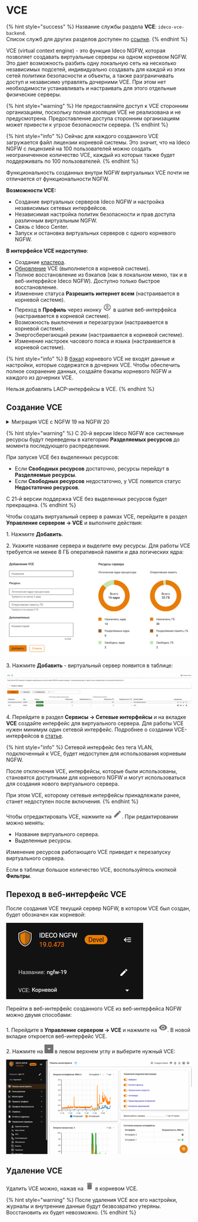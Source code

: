 # VCE

{% hint style="success" %}
Название службы раздела **VCE**: `ideco-vce-backend`. \
Список служб для других разделов доступен по [ссылке](/settings/server-management/terminal/README.md).
{% endhint %}

VCE (virtual context engine) - это функция Ideco NGFW, которая позволяет создавать виртуальные серверы на одном корневом NGFW. Это дает возможность разбить одну локальную сеть на несколько независимых подсетей, индивидуально создавать для каждой из этих сетей политики безопасности и объекты, а также разграничивать доступ и независимо управлять дочерними VCE. При этом нет необходимости устанавливать и настраивать для этого отдельные физические серверы.

{% hint style="warning" %}
Не предоставляйте доступ к VCE сторонним организациям, поскольку полная изоляция VCE не реализована и не предусмотрена. Предоставление доступа сторонним организациям может привести к угрозе безопасности сервера.
{% endhint %}

{% hint style="info" %}
Сейчас для каждого созданного VCE загружается файл лицензии корневой системы. Это значит, что на Ideco NGFW с лицензией на 100 пользователей можно создать неограниченное количество VCE, каждый из которых также будет поддерживать по 100 пользователей.
{% endhint %}

Функциональность созданных внутри NGFW виртуальных VCE почти не отличается от функциональности NGFW.

**Возможности VCE:**
* Создание виртуальных серверов Ideco NGFW и настройка независимых сетевых интерфейсов. 
* Независимая настройка политик безопасности и прав доступа различным виртуальным NGFW.
* Связь с Ideco Center.
* Запуск и остановка виртуальных серверов с одного корневого NGFW.

**В интерфейсе VCE недоступно**:

* Создание [кластера](/settings/server-management/cluster/cluster.md).
* [Обновление](/settings/server-management/server-update.md) VCE (выполняется в корневой системе).
* Полное восстановление из бэкапов (как в локальном меню, так и в веб-интерфейсе Ideco NGFW). Доступно только быстрое восстановление.
* Изменение статуса **Разрешить интернет всем** (настраивается в корневой системе).
* Переход в **Профиль** через иконку ![](/.gitbook/assets/icon-administrator.png) в шапке веб-интерфейса (настраивается в корневой системе).
* Возможность выключения и перезагрузки (настраивается в корневой системе).
* Энергосберегающий режим (настраивается в корневой системе).
* Изменение настроек часового пояса и языка (настраивается в корневой системе).

{% hint style="info" %}
В [бэкап](/settings/server-management/backup.md) корневого VCE не входят данные и настройки, которые содержатся в дочерних VCE. Чтобы обеспечить полное сохранение данных, создайте бэкапы корневого NGFW и каждого из дочерних VCE.

Нельзя добавлять LACP-интерфейсы в VCE.
{% endhint %}

## Создание VCE

<details> 

<summary>Миграция VCE с NGFW 19 на NGFW 20</summary>

1\. Выключите все работающие VCE, нажав ![](/.gitbook/assets/icon-bot-off.png).

2\. После выключения всех VCE нужно настроить **Системный контекст**, нажав ![](/.gitbook/assets/icon-edit.png). Выделите ресурсы, убедитесь, что системе выделено не менее 8 ГБ оперативной памяти и двух логических ядер:

![](/.gitbook/assets/vce2.png)

В разделе **Ресурсы сервера** все ресурсы перейдут в категории **Назначено** и **Свободно**:
* Ресурсы в категории **Назначено** показывают, сколько выделено для редактируемого VCE. 
* Ресурсы в категории **Свободно** показывают, сколько можно выделить для других VCE.

3\. Отредактируйте оставшиеся VCE, выделив для них свободные ресурсы.

4\. Включите VCE, для которых были выделены ресурсы.

</details>

{% hint style="warning" %}
С 20-й версии Ideco NGFW все системные ресурсы будут переведены в категорию **Разделяемых ресурсов** до момента последующего распределения.

При запуске VCE без выделенных ресурсов:

*  Если **Свободных ресурсов** достаточно, ресурсы перейдут в **Разделяемые ресурсы**.
*  Если **Свободных ресурсов** недостаточно, у VCE появится статус **Недостаточно ресурсов**.

С 21-й версии поддержка VCE без выделенных ресурсов будет прекращена.
{% endhint %}

Чтобы создать виртуальный сервер в рамках VCE, перейдите в раздел **Управление сервером -> VCE** и выполните действия:

1\. Нажмите **Добавить**.

2\. Укажите название сервера и выделите ему ресурсы. Для работы VCE требуется не менее 8 ГБ оперативной памяти и два логических ядра:

![](/.gitbook/assets/vce.png)

3\. Нажмите **Добавить** - виртуальный сервер появится в таблице:

![](/.gitbook/assets/vce1.png)

4\. Перейдите в раздел **Сервисы -> Сетевые интерфейсы** и на вкладке **VCE** создайте интерфейс для виртуального сервера. Для работы VCE нужен минимум один сетевой интерфейс. Подробнее о создании VCE-интерфейсов в [статье](/settings/services/connection-to-provider/README.md#vce-interfeisy).

{% hint style="info" %}
Сетевой интерфейс без тега VLAN, подключенный к VCE, будет недоступен для использования корневым NGFW.

После отключения VCE, интерфейсы, которые были использованы, становятся доступными для корневого NGFW и могут использоваться для создания нового виртуального сервера.

При этом VCE, которому сетевые интерфейсы принадлежали ранее, станет недоступен после включения.
{% endhint %}

Чтобы отредактировать VCE, нажмите на ![](/.gitbook/assets/icon-edit.png). При редактировании можно менять:
* Название виртуального сервера.
* Выделенные ресурсы.

Изменение ресурсов работающего VCE приведет к перезапуску виртуального сервера.

Если в таблице большое количество VCE, воспользуйтесь кнопкой **Фильтры**.

## Переход в веб-интерфейс VCE

После создания VCE текущий сервер NGFW, в котором VCE был создан, будет обозначен как корневой:

![](/.gitbook/assets/vce5.png)

Перейти в веб-интерфейс созданного VCE из веб-интерфейса NGFW можно двумя способами:

1\. Перейдите в **Управление сервером -> VCE** и нажмите на ![](/.gitbook/assets/icon-eye.png). В новой вкладке откроется веб-интерфейс VCE.

2\. Нажмите на ![](/.gitbook/assets/icon-cc.png) в левом верхнем углу и выберите нужный VCE:

![](/.gitbook/assets/vce2.gif)

<!-- После этого веб-интерфейс VCE откроется в текущей вкладке браузера. Меню интерфейса корневого NGFW будет свернуто, вернуться к нему можно, кликнув на панель слева. -->

## Удаление VCE

Удалить VCE можно, нажав на ![](/.gitbook/assets/icon-delete1.png) в корневом VCE.

{% hint style="warning" %}
После удаления VCE все его настройки, журналы и внутренние данные будут безвозвратно утеряны. Восстановить их будет невозможно.
{% endhint %}

